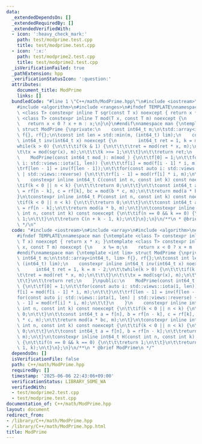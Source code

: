 ```yaml
---
data:
  _extendedDependsOn: []
  _extendedRequiredBy: []
  _extendedVerifiedWith:
  - icon: ':heavy_check_mark:'
    path: test/modprime.test.cpp
    title: test/modprime.test.cpp
  - icon: ':x:'
    path: test/modprime2.test.cpp
    title: test/modprime2.test.cpp
  _isVerificationFailed: true
  _pathExtension: hpp
  _verificationStatusIcon: ':question:'
  attributes:
    document_title: ModPrime
    links: []
  bundledCode: "#line 1 \"C++/math/ModPrime.hpp\"\n#include <iostream>\n#include <array>\n\
    #include <algorithm>\n#include <ranges>\n#ifndef TEMPLATE\nnamespace man {\ntemplate\
    \ <class T> constexpr inline T sqr(const T x) noexcept { return x * x; }\ntemplate\
    \ <class T> constexpr inline T mod(T x, const T m) noexcept {\n    x %= m;\n \
    \   return x < 0 ? x + m : x;\n}\n}\n#endif\nnamespace man {\ntemplate <int lim>\
    \ struct ModPrime {\nprivate:\n    const int64_t m;\n\tstd::array<int64_t, lim>\
    \ f{}, rf{};\n\tconst int len = std::min(m, (int64_t) lim);\n    constexpr inline\
    \ int64_t inv(int64_t x) noexcept {\n        int64_t ret = 1, k = m - 2;\n\t\t\
    while(k > 0) {\n\t\t\tif(k & 1) {\n\t\t\t\tret = mod(ret * x, m);\n\t\t\t}\n\t\
    \t\tx = mod(sqr(x), m);\n\t\t\tk >>= 1;\n\t\t}\n\t\treturn ret;\n    }\npublic:\n\
    \    ModPrime(const int64_t mod_): m(mod_) {\n\t\tf[0] = 1;\n\t\tfor(const auto\
    \ i: std::views::iota(1, len)) {\n\t\t\tf[i] = mod(f[i - 1] * i, m);\n\t\t}\n\t\
    \trf[len - 1] = inv(f[len - 1]);\n\t\tfor(const auto i: std::views::iota(1, len)\
    \ | std::views::reverse) {\n\t\t\trf[i - 1] = mod(rf[i] * i, m);\n\t\t}\n    }\n\
    \    constexpr inline int64_t C(const int n, const int k) const noexcept {\n\t\
    \tif(k < 0 || n < k) {\n\t\t\treturn 0;\n\t\t}\n\t\tconst int64_t a = f[n], b\
    \ = rf[n - k], c = rf[k], bc = mod(b * c, m);\n\t\treturn mod(a * bc, m);\n\t\
    }\n\tconstexpr inline int64_t P(const int n, const int k) const noexcept {\n\t\
    \tif(k < 0 || n < k) {\n\t\t\treturn 0;\n\t\t}\n\t\tconst int64_t a = f[n], b\
    \ = rf[n - k];\n\t\treturn mod(a * b, m);\n\t}\n\tconstexpr inline int64_t H(const\
    \ int n, const int k) const noexcept {\n\t\tif(n == 0 && k == 0) {\n\t\t\treturn\
    \ 1;\n\t\t}\n\t\treturn C(n + k - 1, k);\n\t}\n};\n}\n/**\n * @brief ModPrime\n\
    \ */\n"
  code: "#include <iostream>\n#include <array>\n#include <algorithm>\n#include <ranges>\n\
    #ifndef TEMPLATE\nnamespace man {\ntemplate <class T> constexpr inline T sqr(const\
    \ T x) noexcept { return x * x; }\ntemplate <class T> constexpr inline T mod(T\
    \ x, const T m) noexcept {\n    x %= m;\n    return x < 0 ? x + m : x;\n}\n}\n\
    #endif\nnamespace man {\ntemplate <int lim> struct ModPrime {\nprivate:\n    const\
    \ int64_t m;\n\tstd::array<int64_t, lim> f{}, rf{};\n\tconst int len = std::min(m,\
    \ (int64_t) lim);\n    constexpr inline int64_t inv(int64_t x) noexcept {\n  \
    \      int64_t ret = 1, k = m - 2;\n\t\twhile(k > 0) {\n\t\t\tif(k & 1) {\n\t\t\
    \t\tret = mod(ret * x, m);\n\t\t\t}\n\t\t\tx = mod(sqr(x), m);\n\t\t\tk >>= 1;\n\
    \t\t}\n\t\treturn ret;\n    }\npublic:\n    ModPrime(const int64_t mod_): m(mod_)\
    \ {\n\t\tf[0] = 1;\n\t\tfor(const auto i: std::views::iota(1, len)) {\n\t\t\t\
    f[i] = mod(f[i - 1] * i, m);\n\t\t}\n\t\trf[len - 1] = inv(f[len - 1]);\n\t\t\
    for(const auto i: std::views::iota(1, len) | std::views::reverse) {\n\t\t\trf[i\
    \ - 1] = mod(rf[i] * i, m);\n\t\t}\n    }\n    constexpr inline int64_t C(const\
    \ int n, const int k) const noexcept {\n\t\tif(k < 0 || n < k) {\n\t\t\treturn\
    \ 0;\n\t\t}\n\t\tconst int64_t a = f[n], b = rf[n - k], c = rf[k], bc = mod(b\
    \ * c, m);\n\t\treturn mod(a * bc, m);\n\t}\n\tconstexpr inline int64_t P(const\
    \ int n, const int k) const noexcept {\n\t\tif(k < 0 || n < k) {\n\t\t\treturn\
    \ 0;\n\t\t}\n\t\tconst int64_t a = f[n], b = rf[n - k];\n\t\treturn mod(a * b,\
    \ m);\n\t}\n\tconstexpr inline int64_t H(const int n, const int k) const noexcept\
    \ {\n\t\tif(n == 0 && k == 0) {\n\t\t\treturn 1;\n\t\t}\n\t\treturn C(n + k -\
    \ 1, k);\n\t}\n};\n}\n/**\n * @brief ModPrime\n */"
  dependsOn: []
  isVerificationFile: false
  path: C++/math/ModPrime.hpp
  requiredBy: []
  timestamp: '2025-06-06 22:43:06+09:00'
  verificationStatus: LIBRARY_SOME_WA
  verifiedWith:
  - test/modprime2.test.cpp
  - test/modprime.test.cpp
documentation_of: C++/math/ModPrime.hpp
layout: document
redirect_from:
- /library/C++/math/ModPrime.hpp
- /library/C++/math/ModPrime.hpp.html
title: ModPrime
---
```

